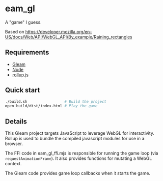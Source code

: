 # eam_gl

A "game" I guess.

Based on https://developer.mozilla.org/en-US/docs/Web/API/WebGL_API/By_example/Raining_rectangles

## Requirements

- [Gleam]
- [Node]
- [rollup.js]

[Gleam]: https://gleam.run
[Node]: https://nodejs.org/en/download/
[rollup.js]: https://rollupjs.org

## Quick start

```sh
./build.sh                 # Build the project
open build/dist/index.html # Play the game
```

## Details

This Gleam project targets JavaScript to leverage WebGL for interactivity.
Rollup is used to bundle the compiled javascript modules for use in a browser.

The FFI code in eam_gl_ffi.mjs is responsible for running the game loop (via
`requestAnimationFrame`). It also provides functions for mutating a WebGL
context.

The Gleam code provides game loop callbacks when it starts the game.
